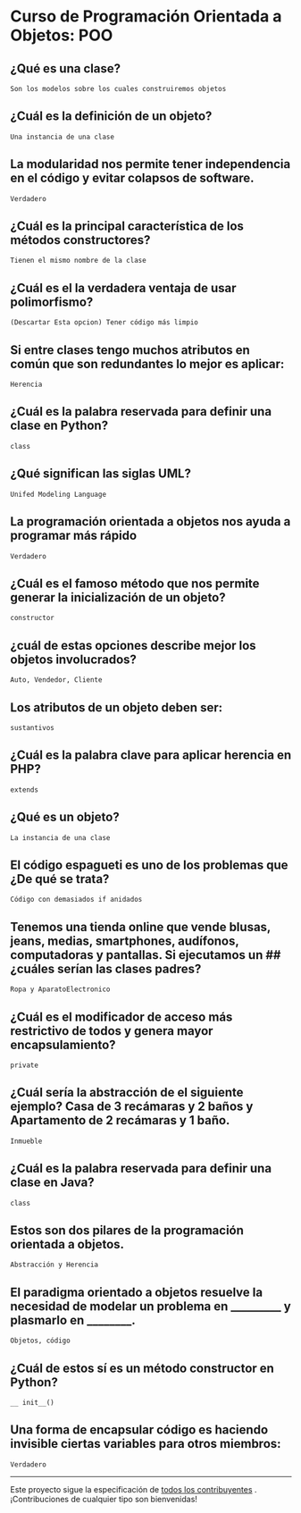 # Curso de Programación Orientada a Objetos: POO

## ¿Qué es una clase?
    Son los modelos sobre los cuales construiremos objetos

## ¿Cuál es la definición de un objeto?
    Una instancia de una clase

## La modularidad nos permite tener independencia en el código y evitar colapsos de software.
    Verdadero

## ¿Cuál es la principal característica de los métodos constructores?

    Tienen el mismo nombre de la clase

## ¿Cuál es el la verdadera ventaja de usar polimorfismo?

    (Descartar Esta opcion) Tener código más limpio

## Si entre clases tengo muchos atributos en común que son redundantes lo mejor es aplicar:

    Herencia

## ¿Cuál es la palabra reservada para definir una clase en Python?

    class

## ¿Qué significan las siglas UML?

    Unifed Modeling Language

## La programación orientada a objetos nos ayuda a programar más rápido

    Verdadero

## ¿Cuál es el famoso método que nos permite generar la inicialización de un objeto?

    constructor

## ¿cuál de estas opciones describe mejor los objetos involucrados?

    Auto, Vendedor, Cliente

## Los atributos de un objeto deben ser:

    sustantivos

## ¿Cuál es la palabra clave para aplicar herencia en PHP?

    extends

## ¿Qué es un objeto?

    La instancia de una clase


## El código espagueti es uno de los problemas que ¿De qué se trata?

    Código con demasiados if anidados

## Tenemos una tienda online que vende blusas, jeans, medias, smartphones, audífonos, computadoras y pantallas. Si ejecutamos un ## ¿cuáles serían las clases padres?

    Ropa y AparatoElectronico

## ¿Cuál es el modificador de acceso más restrictivo de todos y genera mayor encapsulamiento?

    private

## ¿Cuál sería la abstracción de el siguiente ejemplo? Casa de 3 recámaras y 2 baños y Apartamento de 2 recámaras y 1 baño.
    Inmueble

## ¿Cuál es la palabra reservada para definir una clase en Java?

    class

## Estos son dos pilares de la programación orientada a objetos.

    Abstracción y Herencia

## El paradigma orientado a objetos resuelve la necesidad de modelar un problema en _________ y plasmarlo en ________.

    Objetos, código

## ¿Cuál de estos sí es un método constructor en Python?

    __ init__()

## Una forma de encapsular código es haciendo invisible ciertas variables para otros miembros:

    Verdadero

------

Este proyecto sigue la especificación de [todos los contribuyentes](https://github.com/all-contributors/all-contributors) . ¡Contribuciones de cualquier tipo son bienvenidas!
